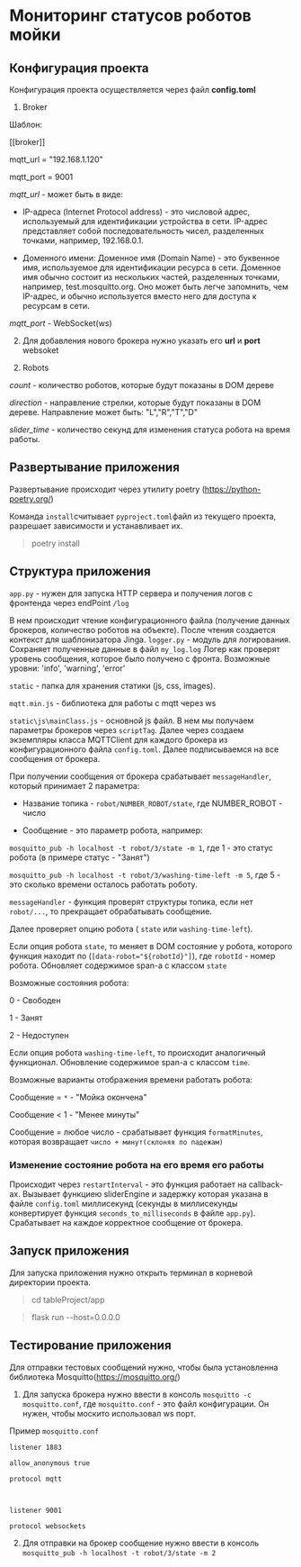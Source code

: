
# Мониторинг статусов роботов мойки

## Конфигурация проекта

Конфигурация проекта осуществляется через файл **config.toml**

  

1) Broker

Шаблон:

[[broker]]

mqtt_url = "192.168.1.120"

mqtt_port = 9001

*mqtt_url* - может быть в виде:

  

- IP-адреса (Internet Protocol address) - это числовой адрес, используемый для идентификации устройства в сети. IP-адрес представляет собой последовательность чисел, разделенных точками, например, 192.168.0.1.

- Доменного имени: Доменное имя (Domain Name) - это буквенное имя, используемое для идентификации ресурса в сети. Доменное имя обычно состоит из нескольких частей, разделенных точками, например, test.mosquitto.org. Оно может быть легче запомнить, чем IP-адрес, и обычно используется вместо него для доступа к ресурсам в сети.

  

*mqtt_port* - WebSocket(ws)

  

2. Для добавления нового брокера нужно указать его **url** и **port** websoket

  

2) Robots

*count* - количество роботов, которые будут показаны в DOM дереве

*direction* - направление стрелки, которые будут показаны в DOM дереве. Направление может быть: "L","R","T","D"

*slider_time* - количество секунд для изменения статуса робота на время работы.

  

## Развертывание приложения

Развертывание происходит через утилиту poetry (https://python-poetry.org/)

Команда `install`считывает `pyproject.toml`файл из текущего проекта, разрешает зависимости и устанавливает их.

  

> poetry install

  

## Структура приложения

`app.py` - нужен для запуска HTTP сервера и получения логов с фронтенда через endPoint `/log`

В нем происходит чтение конфигурационного файла (получение данных брокеров, количество роботов на объекте). После чтения создается контекст для шаблонизатора Jinga.
`logger.py` - модуль для логирования. Сохраняет полученные данные в файл `my_log.log`
Логер как проверят уровень сообщения, которое было получено с фронта. Возможные уровни: 'info', 'warning', 'error'

`static` - папка для хранения статики (js, css, images).

`mqtt.min.js` - библиотека для работы с mqtt через ws

`static\js\mainClass.js` - основной js файл. В нем мы получаем параметры брокеров через `scriptTag`. Далее через создаем экземпляры класса MQTTClient для каждого брокера из конфигурационного файла `config.toml`. Далее подписываемся на все сообщения от брокера.

При получении сообщения от брокера срабатывает `messageHandler`, который принимает 2 параметра:

  

- Название топика - `robot/NUMBER_ROBOT/state`, где NUMBER_ROBOT - число

- Сообщение - это параметр робота, например:

`mosquitto_pub -h localhost -t robot/3/state -m 1`, где 1 - это статус робота (в примере статус - "Занят")

`mosquitto_pub -h localhost -t robot/3/washing-time-left -m 5`, где 5 - это сколько времени осталось работать роботу.

`messageHandler` - функция проверят структуры топика, если нет `robot/...`, то прекращает обрабатывать сообщение.

Далее проверяет опцию робота ( `state` или `washing-time-left`).

Если опция робота `state`, то меняет в DOM состояние у робота, которого функция находит по (`[data-robot="${robotId}"]`), где `robotId` - номер робота. Обновляет содержимое span-a с классом `state`

Возможные состояния робота:

0 - Свободен

1 - Занят

2 - Недоступен

Если опция робота `washing-time-left`, то происходит аналогичный функционал. Обновление содержимое span-a с классом `time`.

Возможные варианты отображения времени работать робота:

Сообщение = `*` - "Мойка окончена"

Сообщение < 1 - "Менее минуты"

Сообщение = любое число - срабатывает функция `formatMinutes`, которая возвращает `число + минут(склоняя по падежам)`

  

### Изменение состояние робота на его время его работы

Происходит через `restartInterval` - это функция работает на callback-ах. Вызывает функциею sliderEngine и задержку которая указана в файле `config.toml` миллисекунд (секунды в миллисекунды конвертирует функция `seconds_to_milliseconds` в файле `app.py`). Срабатывает на каждое корректное сообщение от брокера.

  
  

## Запуск приложения

Для запуска приложения нужно открыть терминал в корневой директории проекта.

> cd tableProject/app

> flask run --host=0.0.0.0

  

## Тестирование приложения

  

Для отправки тестовых сообщений нужно, чтобы была установленна библиотека Mosquitto(https://mosquitto.org/)

1) Для запуска брокера нужно ввести в консоль `mosquitto -c mosquitto.conf`, где `mosquitto.conf` - это файл конфигурации. Он нужен, чтобы москито использовал ws порт.

Пример `mosquitto.conf`

    listener 1883
    
    allow_anonymous true
    
    protocol mqtt
    
      
    
    listener 9001
    
    protocol websockets

2) Для отправки на брокер сообщение нужно ввести в консоль `mosquitto_pub -h localhost -t robot/3/state -m 2`
